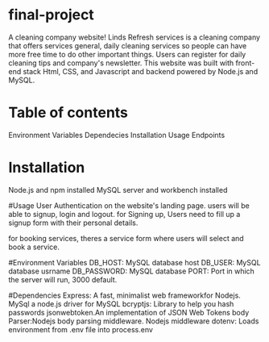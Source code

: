 # final-project
A cleaning company website! Linds Refresh services is a cleaning company that offers services general, daily cleaning services so people can have more free time to do other important things. Users can register for daily cleaning tips and company's newsletter. This website was built with front-end stack Html, CSS, and Javascript and backend powered by Node.js and MySQL. 

# Table of contents
Environment Variables Dependecies
Installation Usage Endpoints

# Installation
Node.js and npm installed
MySQL server and workbench installed

#Usage
User Authentication on the website's landing page. users will be able to signup, login and logout.
for Signing up, Users need to fill up a signup form with their personal details.

for booking services, theres a service form where users will select and book a service.


#Environment Variables
DB_HOST: MySQL database host
DB_USER: MySQL database usrname
DB_PASSWORD: MySQL database
PORT: Port in which the server will run, 3000 default.

#Dependencies
Express: A fast, minimalist web frameworkfor Nodejs. MySql a node.js driver  for MySQL bcryptjs: Library to help you hash passwords jsonwebtoken.An implementation of JSON Web Tokens body Parser:Nodejs body parsing middleware. Nodejs middleware dotenv: Loads environment from .env file into process.env
